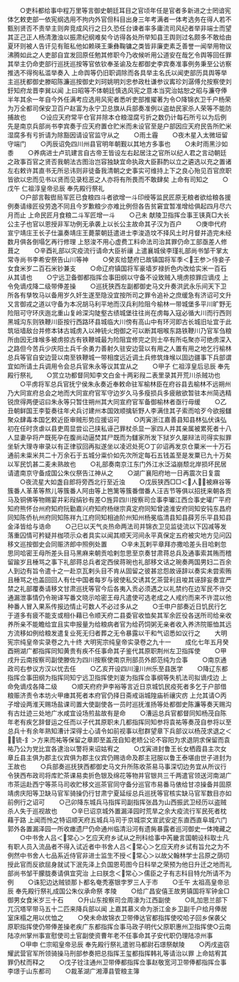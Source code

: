 <!-- { "loadSidebar": true } -->
　　○吏科都给事中程万里等言御史朝廷耳目之官顷年任是官者多新进之士罔谙宪体乞敕吏部一依宪纲选用不拘内外官但科目出身三年考满者一体考选务在得人若不甄别贤否不责举主则奔竞成风行之日久恐任台谏者率多庸流司风纪者举非端士而望其正己正人杨清激浊以振肃纪纲难矣今访得各处所举知县王舆则过名颇多不敢给由夏环则被人告讦见有赃私他如赖瑛王秉彝鞠镛之类皆非廉吏素乏善誉一闻举用物议沸腾如此之人吏部自宜发回原任勉其修职今乃收候听用公道安在哉乞令舆等回任罪其举主仍命吏部行巡抚巡按等官依钦奉圣谕及左都御史李宾奏准事例务秉至公访察推选不得徇私滥举奏入  上命舆等仍旧职调除而各具举主名氏以闻吏部历具舆等举主巡抚都御史滕昭陈濂巡按御史刘珂姚明刘忠参政杜谦参议寗珍刘潺傅允按察使刘釪知府龙晋李巽以闻  上曰昭等不体朝廷慎选风宪之意本当究治姑恕之昭与濂夺俸半年其余一年自今外任满考应选用风宪者悉听吏部推擢著为令○降锦衣卫千户杨荣为万全都司保安卫百户赵富为永宁卫总旗从兵部奏准例以盗劫民家杀人荣等不能防捕故也
　　○设应天府常平仓官并除本仓粮湿腐亏折之数仍计每石所亏以为后例先是南京兵部尚书李宾奏于应天府置仓贮米而未设官至是户部因应天府民告所贮米湿腐多有亏折请为除豁因请设官监守从之
　　○雨土霾
　　○夜木星入太微垣留守端门
　　○丙辰诏免四川州县官明年朝觐以其地方多事也
　　○未时雨黑沙如黍
　　○养病进士卢玑建言自古帝王皆设左右起居注之官所以纪人君之言动朝廷之政事百官之贤否我朝法古图治岂容独缺宜命执政大臣斟酌以立之遴选以充之置诸左右敕许其直书无所忌讳则非徒备我清朝之史事实可维持上下之良心殆见百官庶职皆欲以忠而见书以贤而见录稔恶之人亦将有所畏而不敢肆矣  上命有司知之
　　○戊午  仁祖淳皇帝忌辰  奉先殿行祭礼  
　　○户部言鞍辔局军匠已食粮四斗者欲增一斗印绶等监民匠原无粮者欲给粮各援例奏请缘匠役劳逸不同且今岁歉粮少亦难比例但各告贫窘宜暂准增给俱起四月尽六月而止  上命民匠月食粮二斗军匠增一斗
　　○己未  献陵卫指挥佥事王锳真□大长公主子也官以恩授非军功例无承袭上以长公主故命其子汉为百户
　　○庚申代府宣宁靖庄王长子仕瀛奏靖庄王薨蒙朝廷遣进士李浚造坟不择风土时月督并造完未经数月俱各倒塌乞再行修理  上怒浚不用心虚费工料命法司治其罪仍命工部亟差人修葺之
　　○辛酉礼部以灾疫流行请命大臣祈禳  上遣襄城侯李瑾礼部尚书邹干掌太常寺尚书李希安祭告山川等神
　　○癸亥给楚府已故镇国将军季＜王参＞侍妾子女食米岁二百石米钞兼支
　　○命辽府镇国将军豪墙岁禄折色内改给实米一百石从其请也
　　○宁远卫备御都指挥佥事田纲以守备不设致贼入境虏掠罪应谪戍  上令免谪戍降二级带俸差操
　　○巡抚狭西左副都御史马文升奏洪武永乐间天下卫所各有孳牧马以备用岁久奸生遂至隐没宜按所司之罪令追补之庶缓急有济诏可文升又言御戎之道以守备为本况胡马利平地而汉兵利险阻今榆林一带城堡多平川旷野无险阻可守环庆迤北重山复岭深沟陡壑古绩城堡往往尚在虏每入寇必循大川而行西则黑城沟东则铁鞭川臣按行西路环县城临大川傍有高山中有环河即古长城旧址宜于此筑垣墙敌台并修本钵古城虏入以神铳火炮御之可以断其咽喉东路铁鞭川乃官军刍粮所由因无烽堠多被虏掠古有铁鞭城最为险阻宜修完之则士卒有所屯聚亦可绝虏深入之路但今苦兵少庆阳土兵千余勇力善射久驻安边营以有用之人置有用之地乞行榆林总兵等官自安边营以南至铁鞭城一带相度远近调土兵修筑烽堠以固边疆事下兵部谓宜如所请土兵调用令会总兵官朱永等议其宜从之
　　○甲子  仁祖淳皇后忌辰  奉先殿行祭礼
　　○赏立功都督同知李文白金十两彩叚二表里录其开荒川杀贼功也
　　○平虏将军总兵官抚宁侯朱永奏近奉敕命驻军榆林臣在府谷县去榆林不远朔州乃大同宣府总会之地而大同宣府官军守边岁久马多瘦损兵多疲敝欲暂驻本州简选精锐庶得两便诏曰朱永等只暂住朔州其大同宣府官军备御榆林者亟行毋缓
　　○乙丑朝鲜国王李娎奏往年犬兵讨建州本国效顺擒斩野人李满住其子索而哈歹今欲报讎聚众肆毒本国乞敕近臣审贼形势应援诏可
　　○丙寅浙江嘉善县知县林弘伏诛弘初在任时贪虐以县吏周显尝讼己挟私诬己罪杖杀显一家四人并其亲属被累死者十八人显妻孕将产既死孕在腹尚动逼焚其尸既而为讎家所发下狱岁久屡辩法司得实拟罪坐斩大理寺审录以有正律驭回再拟遂坐以凌迟处死○丁卯诏再发京仓粟米一十万石通前未粜米共二十万余石于五城分粜价如先次所定每石五钱盖至是发粟已九十万矣以军民饥甚二麦未熟故也
　　○礼部奏南京江东门外江水泛溢崩颓北岸损坏民居请遣南京守备成国公朱仪祭告江神从之
　　○湖广襄阳府地一日再震次日复震
　　○夜流星大如盏自郎将旁西北行至近浊
　　○戊辰狭西□□＜人＞被麻谷等簇番人革革等熬儿等簇番人阿由等上笆篱等簇番僧番人汪吉节等俱以招抚来朝各贡马及铜佛等物赐宴并彩叚绢钞有差○旌异四川按察司佥事李瓛江西佥事史瓘广平府知府熊怀台州府知府阮勤嘉兴府知府杨继宗真定府同知曾逵淮安府同知安钝东昌府同知陈侨杭州府同知陈祥九江府同知相迪阶州知州杨冕临清县知县薛芳乐平县知县金泽皆给与诰命
　　○己巳以天气炎热命两法司并锦衣卫见监徒流以下囚减等发落重囚情可矜疑并枷项示众者具实以闻其顺天河间永平真保定五府被灾地方见问囚移文巡按御史会同赈济郎中照例处置
　　○辛未瓦剌平章拜亦撒哈差头目哈剌忽思同哈密王母所差头目马黑麻来朝贡哈剌忽思至京奏甘肃蒋总兵及通事索其贿而稽留踰岁且棰骂之事下礼部蒋总兵者定西侯蒋琬也礼部移文诘之琬奏两国男妇二百余人到边有旨令遣十之一赴京瓦剌头目不肯从固留之彼甚忿怨故诬辞以奏实未尝索贿且棰骂之也盖回回人有仕中国者每岁与彼使私交诱其乞茶营利且唆其诬辞妄奏宜严禁之礼部覆奏请移文甘肃巡抚等官今后各夷入贡必须遇之以礼禁约在边军民不许交通漏泄事情仍令琬译写番文晓示哈密王母凡遣使可选老成之人戒约而来不许混以他种番人冒入果系传报边情止可数人不必过多从之
　　○壬申户部奏近日饥民行乞于道多有疲不能支或相仆藉已令顺天府二县委官收恤矣其军余匠役各送所司给亲收养所亲不能瞻给宜且实申报量为给粮病者官为给药饲粥无亲者收入养济院赈恤其远方流移如例给粮发遣复业死无归者葬之无令暴露以干和气诏悉如议行之
　　大明宪宗纯皇帝实录卷之九十终
大明宪宗纯皇帝实录卷之九十一
　　成化七年五月癸酉朔湖广都指挥同知黄贵有疾不任事命其子鉴代其原职荆州左卫指挥使
　　○甲戌升云南按察司副使滕佐为四川按察使南京刑部员外郎范纯为佥事
　　○南京通政司右参议方汉以忧去任
　　○乙亥开设四川潼川州乐至县医学
　　○降辽东都指挥佥事田纲为指挥同知宁远卫指挥使刘嵏为指挥佥事纲等失机法司拟谪戍边  上命免谪戍各降二级
　　○顺天府府尹李裕等言近日京城饥民疫死者多乞于户部借粮赈济责令本坊火甲瘗其死者本府官仍择日斋戒诣城隍庙祈禳灾疠  上允其请○丙子增设两淮天赐场盐课司置大使副使各一员时巡抚淮扬等处都御史陈濂等奏天赐沟有古灶迹三处地广水咸宜设场煎盐故有是命
　　○漕运总兵官都督同知杨茂自陈年老有疾乞辞督运之任而以子代其原职未几都指挥同知参将袁祐等奏茂自参将以至总兵十有余年熟知漕计深得士心请令如前视事以慰群望章下兵部议以杨茂求退之＜锍-釒＞方来而祐等保留之章即至盖茂自知老瞆公论不容阳为求退阴求保留而袁祐乃公为党比宜各逮治以警将来诏姑宥之
　　○戊寅进封鲁王长女栖霞县主次女章丘县主俱为郡主仪宾俱为郡主仪宾仍赐诰命及郡主冠服以鲁王泰堪由世子进封为王故也
　　○兵部奏巡抚狭西都御史马文升所陈收茶易马事深切边务宜从所议行令狭西布政司将库贮茶课易卖折色银及绵花等物并官银共三千两遣官领送河南湖广市茶运赴西宁等茶马司收贮移文巡茶官同守备分巡官市易番马俵给甘凉操备并固原靖虏庆阳等卫缺马官军骑操仍行甘肃宁夏延绥总兵巡抚等官核实缺马官军数目亦如前例行之诏可
　　○己卯降东城兵马指挥司副指挥张昌为山西振武卫经历以盗贼杀人失于巡视故也
　　○辛巳诏京城外置漏泽园时荒旱之余大疫流行军民死者枕藉于路  上闻而怜之特诏顺天府五城兵马司于京城崇文宣武安定东直西直阜城六门郭外各置漏泽园一所收瘗遗尸仍命通州临清沿河有遗胔暴露者巡河御史一体掩藏之
　　○中书舍人吕＜常心＞乞应天府乡试从之刑科给事中芮畿言国朝设科取士凡有职人员入流品者不得入试近者中书舍人吕＜常心＞乞应天府乡试有旨允之为不例然中书舍人七品系近侍官非进士监生不授＜常心＞以故父翰林学士吕原之荫叨授此官而反欲屈身就试下泯先泽上负国恩苟图今日科举之荣预为他日升迁之地而礼部尚书邹干朦胧奏请俱宜究治  上曰朕念＜常心＞儒臣之子有志科目特允所请不为例
　　○诛犯边达贼锁那卜都名奄秃塞银孛罗三人于市
　　○壬午  太祖高皇帝忌辰  奉先殿行祭礼成国公朱仪承命祭  孝陵
　　○给广昌安僖王故男镇国将军钟金□御男女食米岁三十石
　　○升山东按察司佥周濠为江西副使
　　○癿加思兰部下兀沉塔罕带马五十二匹来降兵部以闻  上嘉其慕义命为浙江金乡卫副千户给月俸居室床榻之用以优恤之
　　○癸未命故锦衣卫带俸达官都指挥使咬哈子回乡保袭父原职指挥使仍带俸差操老疾广东都指挥佥事马政子明代父原职惠州卫指挥使○云南陆凉州掌州事宣慰使司土官副使资曹年老不任事命其子安代职仍理陆凉州事
　　○甲申  仁宗昭皇帝忌辰  奉先殿行祭礼遣驸马都尉石璟祭献陵
　　○丙戌盗窃耀武营官军所领骑操马刑部参奏把总指挥王玺都指挥韩礼等请治以罪  上命姑宥其罪仍杖而释之
　　○戊子铨注通州卫带俸都指挥佥事赵敬宽河卫带俸都指挥佥事李璟于山东都司
　　○裁革湖广湘潭县管粮主簿
